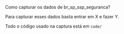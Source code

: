 Como capturar os dados de br_sp_ssp_seguranca?

Para capturar esses dados basta entrar em X e fazer Y.

Todo o código usado na captura está em `code/`